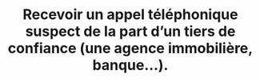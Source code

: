 ---
thematique: thematique-qslMSCVTTV92h34Rc_GNK
definitions:
- definition-ATdO7iwQXxbXJKrjprMQJ
- definition-g1Eg63B8IHESTScdjVOs0
- definition-B-wRGiO_15xtlfl4ZTa2Q
- definition-TcsXuNslfLLcnhbEFaY3q
goodPractices:
- good-practice-9bwGJUNQI9ZY2WtJlKvyx
risks:
- Se faire abuser en donnant des données personnelles au cours de l’appel.
title: Recevoir un appel téléphonique suspect de la part d’un tiers de confiance (une
  agence immobilière, banque…).
uuid: vulnerability-KtGZ81KRcgQdYD1uJBGZe
visibleInCms: true
---